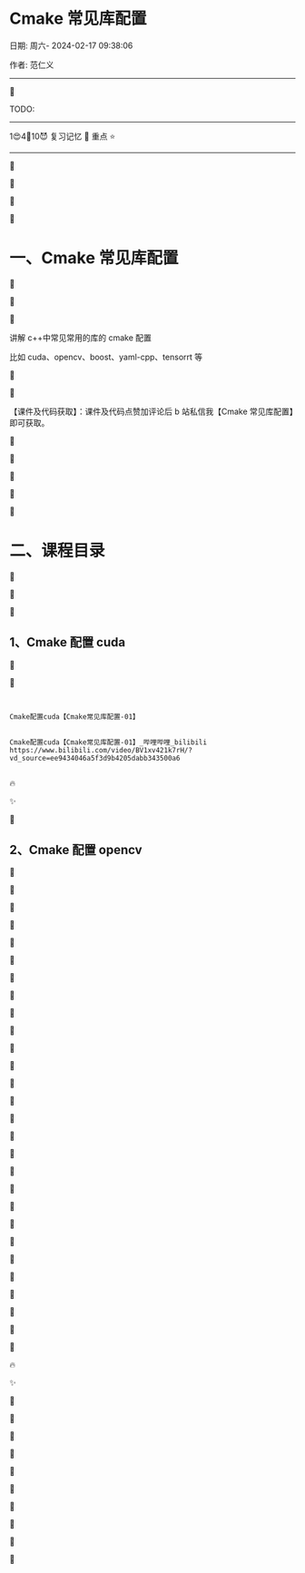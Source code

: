 # Cmake 常见库配置

日期: 周六- 2024-02-17 09:38:06

作者: 范仁义

---

🍓

TODO:

---

1😍4💜10😈 复习记忆 🚩 重点 ⭐

---

🍎

🍓

🍊

🍒

# 一、Cmake 常见库配置

🍌

🍑

🍍

讲解 c++中常见常用的库的 cmake 配置

比如 cuda、opencv、boost、yaml-cpp、tensorrt 等

🍉

🍇

【课件及代码获取】：课件及代码点赞加评论后 b 站私信我【Cmake 常见库配置】即可获取。

🍋

🍅

🍐

📖

🍧

# 二、课程目录

🍓

📒

🔧

## 1、Cmake 配置 cuda

🌱

🌺

```


Cmake配置cuda【Cmake常见库配置-01】


Cmake配置cuda【Cmake常见库配置-01】_哔哩哔哩_bilibili
https://www.bilibili.com/video/BV1xv421k7rH/?vd_source=ee9434046a5f3d9b4205dabb343500a6


```

🔥

✨

🍹

## 2、Cmake 配置 opencv

🧊

🍄

🌷

💮

🌸

🍁

🌳

🌲

🌴

🍎

🍓

🍊

🍒

🍌

🍑

🍍

🍉

🍇

🍋

🍅

🍐

📖

🍧

🍓

📒

🔧

🌱

🌺

🔥

✨

🍹

🧊

🍄

🌷

💮

🌸

🍁

🌳

🌲

🌴
